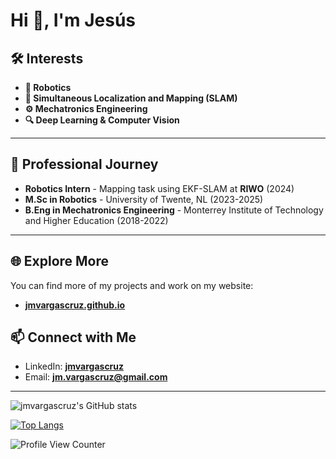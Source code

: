 <h1 allign="center">Hi 👋, I'm Jesús</h1>


## 🛠 Interests
- **🤖 Robotics**
- **📍 Simultaneous Localization and Mapping (SLAM)**
- **⚙️ Mechatronics Engineering**
- **🔍 Deep Learning & Computer Vision**

---

## 🔭 Professional Journey
- **Robotics Intern** - Mapping task using EKF-SLAM at **RIWO** (2024)
- **M.Sc in Robotics** - University of Twente, NL (2023-2025)
- **B.Eng in Mechatronics Engineering** - Monterrey Institute of Technology and Higher Education (2018-2022)

---

## 🌐 Explore More
You can find more of my projects and work on my website:
- [**jmvargascruz.github.io**](https://jmvargascruz.github.io)



## 📫 Connect with Me
- LinkedIn: [**jmvargascruz**](https://www.linkedin.com/in/jesusm-vargas/)
- Email: [**jm.vargascruz@gmail.com**](mailto:jm.vargascruz@gmail.com)

---

<!--
**changh95/changh95** is a ✨ _special_ ✨ repository because its `README.md` (this file) appears on your GitHub profile.

Here are some ideas to get you started:

- 🔭 I’m currently working on ...
- 🌱 I’m currently learning ...
- 👯 I’m looking to collaborate on ...
- 🤔 I’m looking for help with ...
- 💬 Ask me about ...
- 📫 How to reach me: ...
- 😄 Pronouns: ...
- ⚡ Fun fact: ...
-->



![jmvargascruz's GitHub stats](https://github-readme-stats.vercel.app/api?username=jmvargascruz&count_private=true&show_icons=true&theme=radical)

[![Top Langs](https://github-readme-stats.vercel.app/api/top-langs/?username=jmvargascruz&layout=compact&theme=radical)](https://github.com/anuraghazra/github-readme-stats)

![Profile View Counter](https://komarev.com/ghpvc/?username=jmvargascruz&color=blue)
